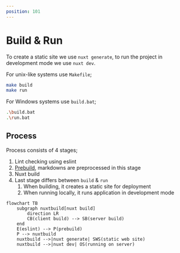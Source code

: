 ```yaml
---
position: 101
---
```


# Build & Run

To create a static site we use `nuxt generate`, to run the project in
development mode we use `nuxt dev`.

For unix-like systems use `Makefile`;

```bash
make build
make run
```

For Windows systems use `build.bat`;

```bash
.\build.bat
.\run.bat
```

## Process

Process consists of 4 stages;

1. Lint checking using eslint
1. [Prebuild][], markdowns are preprocessed in this stage
1. Nuxt build
1. Last stage differs between `build` & `run`
   1. When building, it creates a static site for deployment
   1. When running locally, it runs application in development mode

```mermaid
flowchart TB
    subgraph nuxtbuild[nuxt build]
        direction LR
        CB(client build) --> SB(server build)
    end
    E(eslint) --> P(prebuild)
    P --> nuxtbuild
    nuxtbuild -->|nuxt generate| SWS(static web site)
    nuxtbuild -->|nuxt dev| OS(running on server)
```

[Prebuild]: https://github.com/mouseless/prebuild